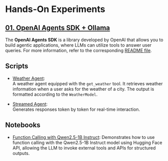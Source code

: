 # Hands-On Experiments

## [01. OpenAI Agents SDK + Ollama](./openai-agents)

The **OpenAI Agents SDK** is a library developed by OpenAI that allows you to build agentic applications, where LLMs can utilize tools to answer user queries. For more information, refer to the corresponding [README file](./openai-agents/).

## Scripts  

- [Weather Agent](./openai-agents/scripts/weather-openai-agent-ollama.py):  
  A weather agent equipped with the `get_weather` tool. It retrieves weather information when a user asks for the weather of a city. The output is formatted according to the `WeatherModel`.  

- [Streamed Agent](./openai-agents/scripts/openai-agent-stream-with-ollama.py):  
  Generates responses token by token for real-time interaction.  

## Notebooks  

- [Function Calling with Qwen2.5-1B Instruct](./openai-agents/openai-agents/notebooks/function_calling_with_qween2_5_1b_instruct.ipynb):  Demonstrates how to use function calling with the Qwen2.5-1B Instruct model using Hugging Face API, allowing the LLM to invoke external tools and APIs for structured outputs.  

